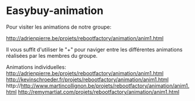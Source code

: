 Easybuy-animation
=================
Pour visiter les animations de notre groupe:

http://adrienpierre.be/projets/rebootfactory/animation/anim1.html

Il vous suffit d'utiliser le "+" pour naviger entre les différentes animations réalisées par les membres du groupe.

Animations individuelles:
http://adrienpierre.be/projets/rebootfactory/animation/anim1.html
http://kevinschroeder.fr/projets/rebootfactory/animation/anim1.html
http://http://www.martincollignon.be/projets/rebootfactory/animation/anim1.html
http://remymartiat.com/projets/rebootfactory/animation/anim1.html
